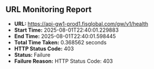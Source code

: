 ## URL Monitoring Report

- **URL:** https://api-gw1-prod1.fisglobal.com/gw/v1/health
- **Start Time:** 2025-08-01T22:40:01.229883
- **End Time:** 2025-08-01T22:40:01.598445
- **Total Time Taken:** 0.368562 seconds
- **HTTP Status Code:** 403
- **Status:** Failure
- **Failure Reason:** HTTP Status Code: 403
